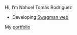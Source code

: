 Hi, I’m Nahuel Tomás Rodriguez

- Developing [Swagman web](https://github.com/NahueTomas/swagman-web)

My [portfolio](https://nahuetomas.vercel.app/ "Nahuel's portfolio")
